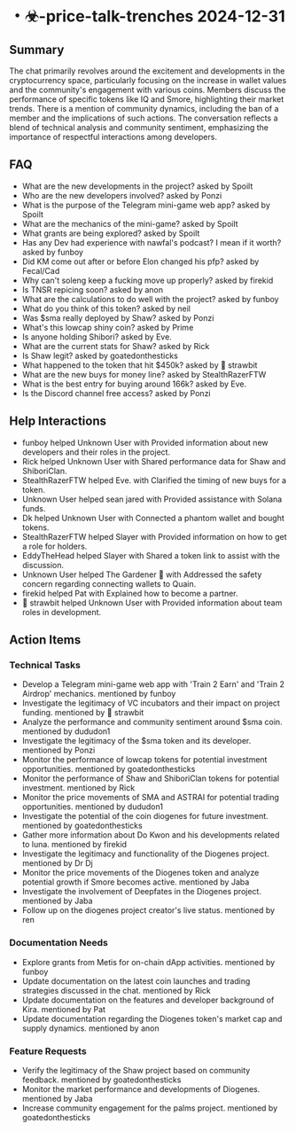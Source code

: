 # ・☣-price-talk-trenches 2024-12-31

## Summary
The chat primarily revolves around the excitement and developments in the cryptocurrency space, particularly focusing on the increase in wallet values and the community's engagement with various coins. Members discuss the performance of specific tokens like IQ and Smore, highlighting their market trends. There is a mention of community dynamics, including the ban of a member and the implications of such actions. The conversation reflects a blend of technical analysis and community sentiment, emphasizing the importance of respectful interactions among developers.

## FAQ
- What are the new developments in the project? asked by Spoilt
- Who are the new developers involved? asked by Ponzi
- What is the purpose of the Telegram mini-game web app? asked by Spoilt
- What are the mechanics of the mini-game? asked by Spoilt
- What grants are being explored? asked by Spoilt
- Has any Dev had experience with nawfal's podcast? I mean if it worth? asked by funboy
- Did KM come out after or before Elon changed his pfp? asked by Fecal/Cad
- Why can't soleng keep a fucking move up properly? asked by firekid
- Is TNSR repicing soon? asked by anon
- What are the calculations to do well with the project? asked by funboy
- What do you think of this token? asked by neil
- Was $sma really deployed by Shaw? asked by Ponzi
- What's this lowcap shiny coin? asked by Prime
- Is anyone holding Shibori? asked by Eve.
- What are the current stats for Shaw? asked by Rick
- Is Shaw legit? asked by goatedonthesticks
- What happened to the token that hit $450k? asked by 🍓 strawbit
- What are the new buys for money line? asked by StealthRazerFTW
- What is the best entry for buying around 166k? asked by Eve.
- Is the Discord channel free access? asked by Ponzi

## Help Interactions
- funboy helped Unknown User with Provided information about new developers and their roles in the project.
- Rick helped Unknown User with Shared performance data for Shaw and ShiboriClan.
- StealthRazerFTW helped Eve. with Clarified the timing of new buys for a token.
- Unknown User helped sean jared with Provided assistance with Solana funds.
- Dk helped Unknown User with Connected a phantom wallet and bought tokens.
- StealthRazerFTW helped Slayer with Provided information on how to get a role for holders.
- EddyTheHead helped Slayer with Shared a token link to assist with the discussion.
- Unknown User helped The Gardener 🌱 with Addressed the safety concern regarding connecting wallets to Quain.
- firekid helped Pat with Explained how to become a partner.
- 🍓 strawbit helped Unknown User with Provided information about team roles in development.

## Action Items

### Technical Tasks
- Develop a Telegram mini-game web app with 'Train 2 Earn' and 'Train 2 Airdrop' mechanics. mentioned by funboy
- Investigate the legitimacy of VC incubators and their impact on project funding. mentioned by 🍓 strawbit
- Analyze the performance and community sentiment around $sma coin. mentioned by dududon1
- Investigate the legitimacy of the $sma token and its developer. mentioned by Ponzi
- Monitor the performance of lowcap tokens for potential investment opportunities. mentioned by goatedonthesticks
- Monitor the performance of Shaw and ShiboriClan tokens for potential investment. mentioned by Rick
- Monitor the price movements of SMA and ASTRAI for potential trading opportunities. mentioned by dududon1
- Investigate the potential of the coin diogenes for future investment. mentioned by goatedonthesticks
- Gather more information about Do Kwon and his developments related to luna. mentioned by firekid
- Investigate the legitimacy and functionality of the Diogenes project. mentioned by Dr Dj
- Monitor the price movements of the Diogenes token and analyze potential growth if Smore becomes active. mentioned by Jaba
- Investigate the involvement of Deepfates in the Diogenes project. mentioned by Jaba
- Follow up on the diogenes project creator's live status. mentioned by ren

### Documentation Needs
- Explore grants from Metis for on-chain dApp activities. mentioned by funboy
- Update documentation on the latest coin launches and trading strategies discussed in the chat. mentioned by Rick
- Update documentation on the features and developer background of Kira. mentioned by Pat
- Update documentation regarding the Diogenes token's market cap and supply dynamics. mentioned by anon

### Feature Requests
- Verify the legitimacy of the Shaw project based on community feedback. mentioned by goatedonthesticks
- Monitor the market performance and developments of Diogenes. mentioned by Jaba
- Increase community engagement for the palms project. mentioned by goatedonthesticks